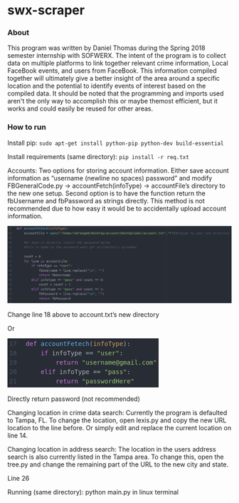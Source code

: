# swx-scraper

### About 
This program was written by Daniel Thomas during the Spring 2018 semester internship with SOFWERX. The intent of the program is to collect data on multiple platforms to link together relevant crime information, Local FaceBook events, and users from FaceBook. This information compiled together will ultimately give a better insight of the area around a specific location and the potential to identify events of interest based on the compiled data. It should be noted that the programming and imports used aren't the only way to accomplish this or maybe themost efficient, but it works and could easily be reused for other areas. 

### How to run 
Install pip:
`sudo apt-get install python-pip python-dev build-essential`

Install requirements (same directory):
`pip install -r req.txt`

Accounts:
Two options for storing account information. Either save account information as “username (newline no spaces) password” and modify FBGeneralCode.py -> accountFetch(infoType) -> accountFile’s directory to the new one setup. Second option is to have the function return the fbUsername and fbPassword as strings directly. This method is not recommended due to how easy it would be to accidentally upload account information.

![alt text](https://github.com/Daniel-R-Thomas/swx-scraper/blob/master/images/image5.png)

Change line 18 above to account.txt’s new directory

Or

![alt text](https://github.com/Daniel-R-Thomas/swx-scraper/blob/master/images/image9.png)

Directly return password (not recommended) 

Changing location in crime data search:
Currently the program is defaulted to Tampa, FL. To change the location, open lexis.py and copy the new URL location to the line before. Or simply edit and replace the current location on line 14.

Changing location in address search:
The location in the users address search is also currently listed in the Tampa area. To change this, open the tree.py and change the remaining part of the URL to the new city and state.


Line 26

Running (same directory):
python main.py in linux terminal


